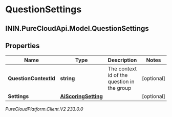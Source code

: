 # QuestionSettings

## ININ.PureCloudApi.Model.QuestionSettings

## Properties

|Name | Type | Description | Notes|
|------------ | ------------- | ------------- | -------------|
| **QuestionContextId** | **string** | The context id of the question in the group | [optional] |
| **Settings** | [**AiScoringSetting**](AiScoringSetting) |  | [optional] |



_PureCloudPlatform.Client.V2 233.0.0_
